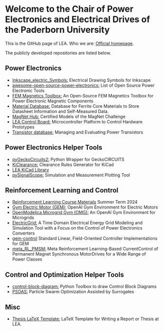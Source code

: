 # Welcome to the Chair of Power Electronics and Electrical Drives of the Paderborn University
This is the GitHub page of LEA. Who we are: [Official homepage](https://ei.uni-paderborn.de/lea/).

The publicly developed repositories are listed below. 

## Power Electronics
 * [Inkscape_electric_Symbols:](https://github.com/upb-lea/Inkscape_electric_Symbols) Electrical Drawing Symbols for Inkscape
 * [awesome-open-source-power-electronics:](https://github.com/upb-lea/awesome-open-source-power-electronics) List of Open Source Power Electronic Tools
 * [FEM Magnetics Toolbox:](https://github.com/upb-lea/FEM_Magnetics_Toolbox) An Open-Source FEM Magnetics Toolbox for Power Electronic Magnetic Components
 * [Material Database:](https://github.com/upb-lea/materialdatabase) Database for Ferrite Core Materials to Store Datasheet Information and Self-Measured Data.
 * [MagNet Hub:](https://github.com/upb-lea/mag-net-hub) Certified Models of the MagNet Challenge
 * [LEA Control Board:](https://github.com/upb-lea/LCB-CCB-01_LEA_Control_Board) Microcontroller Platform to Control Hardware Prototypes
 * [Transistor database:](https://github.com/upb-lea/transistordatabase) Managing and Evaluating Power Transistors

## Power Electronics Helper Tools
 * [pyGeckoCircuits2:](https://github.com/upb-lea/pygeckocircuits2) Python Wrapper for GeckoCIRCUITS
 * [KiClearance:](https://github.com/upb-lea/KiClearance) Clearance Rules Generator for KiCad
 * [LEA KiCad Library](https://github.com/upb-lea/LEA_KiCad_Library)
 * [pySignalScope:](https://github.com/upb-lea/pySignalScope) Simulation and Measurement Plotting Tool


## Reinforcement Learning and Control
 * [Reinforcement Learning Course Materials](https://github.com/upb-lea/reinforcement_learning_course_materials) Summer Term 2024
 * [Gym Electric Motor (GEM):](https://github.com/upb-lea/gym-electric-motor) OpenAI Gym Environment for Electric Motors
 * [OpenModelica Microgrid Gym (OMG):](https://github.com/upb-lea/openmodelica-microgrid-gym) An OpenAI Gym Environment for Microgrids
 * [ElectricGrid:](https://github.com/upb-lea/ElectricGrid.jl) A Time Domain Electrical Energy Grid Modeling and Simulation Tool with a Focus on the Control of Power Electronics Converters
 * [gem-control](https://github.com/upb-lea/gem-control) Standard Linear, Field-Oriented Controller Implementations for GEM
 * [meta_RL_PMSM:](https://github.com/upb-lea/meta_RL_PMSM) Meta Reinforcement Learning-Based CurrentControl of Permanent Magnet Synchronous MotorDrives for a Wide Range of Power Classes

## Control and Optimization Helper Tools
 * [control-block-diagram:](https://github.com/upb-lea/control-block-diagram) Python Toolbox to draw Control Block Diagrams
 * [PSOAS:](https://github.com/upb-lea/PSOAS) Particle Swarm Optimization Assisted by Surrogates

## Misc
 * [Thesis LaTeX Template:](https://github.com/upb-lea/thesis_latex_template) LaTeX Template for Writing a Report or Thesis at LEA.
